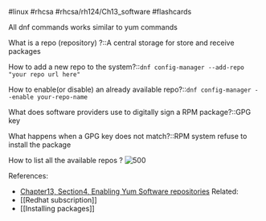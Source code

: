 #linux #rhcsa #rhcsa/rh124/Ch13_software #flashcards 

All dnf commands works similar to yum commands

What is a repo (repository) ?::A central storage for store and receive packages
<!--SR:!2023-08-08,4,270-->

How to add a new repo to the system?::`dnf config-manager --add-repo "your repo url here"`
<!--SR:!2023-08-07,3,250-->

How to enable(or disable) an already available repo?::`dnf config-manager --enable your-repo-name`
<!--SR:!2023-08-08,4,270-->

What does software providers use to digitally sign a RPM package?::GPG key
<!--SR:!2023-08-08,4,270-->

What happens when a GPG key does not match?::RPM system refuse to install the package
<!--SR:!2023-08-08,4,270-->

How to list all the available repos
?
![500](https://i.imgur.com/Wn3oy78.png)
<!--SR:!2023-08-07,3,250-->

References:
- [Chapter13, Section4, Enabling Yum Software repositories](rh124-rhel8-official-student-workbook.pdf#pageno=534)
Related:
- [[Redhat subscription]]
- [[Installing packages]]